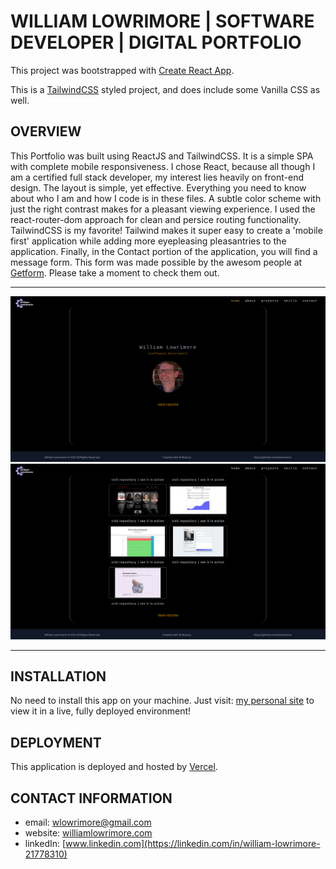 # WILLIAM LOWRIMORE | SOFTWARE DEVELOPER | DIGITAL PORTFOLIO

This project was bootstrapped with [Create React App](https://github.com/facebook/create-react-app).

This is a [TailwindCSS](https://tailwindcss.com) styled project, and does include some Vanilla CSS as well.

## OVERVIEW
This Portfolio was built using ReactJS and TailwindCSS.  It is a simple SPA with complete mobile responsiveness.  I chose React, because all though I am a certified full stack developer, my interest lies heavily on front-end design.  The layout is simple, yet effective.  Everything you need to know about who I am and how I code is in these files.  A subtle color scheme with just the right contrast makes for a pleasant viewing experience.  I used the react-router-dom approach for clean and persice routing functionality.  TailwindCSS is my favorite!  Tailwind makes it super easy to create a 'mobile first' application while adding more eyepleasing pleasantries to the application. Finally, in the Contact portion of the application, you will find a message form.  This form was made possible by the awesom people at [Getform](https://getform.com).  Please take a moment to check them out.
<hr/>
<img src='public/images/screen1.png' alt='example' />
<img src='public/images/screen2.png' alt='example' />
<hr/>

## INSTALLATION
No need to install this app on your machine.  Just visit: [my personal site](https://williamlowrimore.com) to view it in a live, fully deployed environment!

## DEPLOYMENT
This application is deployed and hosted by [Vercel](https://vercel.com/docs/concepts/deployments/overview).

## CONTACT INFORMATION
* email: [wlowrimore@gmail.com](mailto:wlowrimore@gmail.com)<br/>
* website: [williamlowrimore.com](https://williamlowrimore.com)<br/>
* linkedIn: [www.linkedin.com](https://linkedin.com/in/william-lowrimore-21778310)